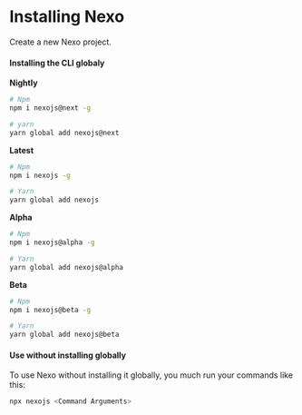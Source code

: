 # Installing Nexo
Create a new Nexo project.

#### Installing the CLI globaly
**Nightly**
```bash
# Npm
npm i nexojs@next -g

# yarn
yarn global add nexojs@next
```

**Latest**
```bash
# Npm
npm i nexojs -g

# Yarn
yarn global add nexojs
```

**Alpha**
```bash
# Npm
npm i nexojs@alpha -g

# Yarn
yarn global add nexojs@alpha
```

**Beta**
```bash
# Npm
npm i nexojs@beta -g

# Yarn
yarn global add nexojs@beta
```

#### Use without installing globally
To use Nexo without installing it globally, you much run your commands like this:
```bash
npx nexojs <Command Arguments>
```
